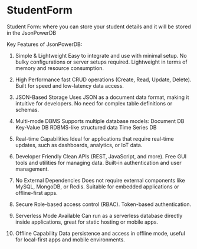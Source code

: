 # StudentForm
Student Form: where you can store your student details and it will be stored in the JsonPowerDB


Key Features of JsonPowerDB:
1. Simple & Lightweight
    Easy to integrate and use with minimal setup.
    No bulky configurations or server setups required.
    Lightweight in terms of memory and resource consumption.

3. High Performance
   fast CRUD operations (Create, Read, Update, Delete).
   Built for speed and low-latency data access.

3. JSON-Based Storage
    Uses JSON as a document data format, making it intuitive for developers.
    No need for complex table definitions or schemas.

4. Multi-mode DBMS
    Supports multiple database models:
    Document DB
    Key-Value DB
    RDBMS-like structured data
    Time Series DB

5. Real-time Capabilities
    Ideal for applications that require real-time updates, such as dashboards, analytics, or IoT data.

6. Developer Friendly
    Clean APIs (REST, JavaScript, and more).
    Free GUI tools and utilities for managing data.
    Built-in authentication and user management.

7. No External Dependencies
   Does not require external components like MySQL, MongoDB, or Redis.
   Suitable for embedded applications or offline-first apps.

8. Secure
   Role-based access control (RBAC).
   Token-based authentication.

10. Serverless Mode Available
   Can run as a serverless database directly inside applications, great for static hosting or mobile apps.

11. Offline Capability
   Data persistence and access in offline mode, useful for local-first apps and mobile environments.

